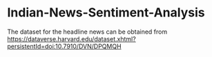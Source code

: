 # Indian-News-Sentiment-Analysis
The dataset for the headline news can be obtained from https://dataverse.harvard.edu/dataset.xhtml?persistentId=doi:10.7910/DVN/DPQMQH 
